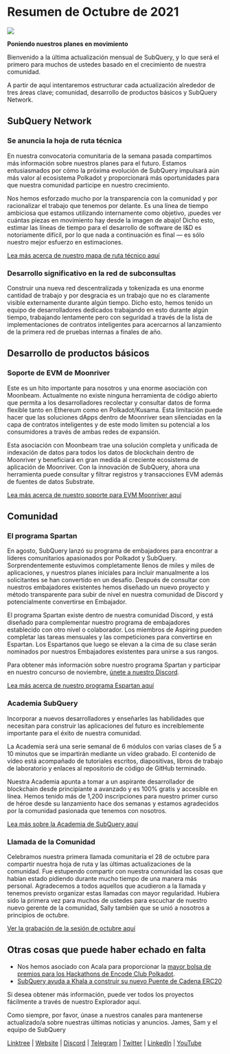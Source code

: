 # Resumen de Octubre de 2021

![](https://miro.medium.com/max/1400/1*Yf3LOc6onAZ-XRQLPyxAmQ.png)

**Poniendo nuestros planes en movimiento**

Bienvenido a la última actualización mensual de SubQuery, y lo que será el primero para muchos de ustedes basado en el crecimiento de nuestra comunidad.

A partir de aquí intentaremos estructurar cada actualización alrededor de tres áreas clave; comunidad, desarrollo de productos básicos y SubQuery Network.

## SubQuery Network

### Se anuncia la hoja de ruta técnica

En nuestra convocatoria comunitaria de la semana pasada compartimos más información sobre nuestros planes para el futuro. Estamos entusiasmados por cómo la próxima evolución de SubQuery impulsará aún más valor al ecosistema Polkadot y proporcionará más oportunidades para que nuestra comunidad participe en nuestro crecimiento.

Nos hemos esforzado mucho por la transparencia con la comunidad y por racionalizar el trabajo que tenemos por delante. Es una línea de tiempo ambiciosa que estamos utilizando internamente como objetivo, ¡puedes ver cuántas piezas en movimiento hay desde la imagen de abajo! Dicho esto, estimar las líneas de tiempo para el desarrollo de software de I&D es notoriamente difícil, por lo que nada a continuación es final — es sólo nuestro mejor esfuerzo en estimaciones.

[Lea más acerca de nuestro mapa de ruta técnico aquí](../blogs/20211029-roadmap-october.md)

### Desarrollo significativo en la red de subconsultas

Construir una nueva red descentralizada y tokenizada es una enorme cantidad de trabajo y por desgracia es un trabajo que no es claramente visible externamente durante algún tiempo. Dicho esto, hemos tenido un equipo de desarrolladores dedicados trabajando en esto durante algún tiempo, trabajando lentamente pero con seguridad a través de la lista de implementaciones de contratos inteligentes para acercarnos al lanzamiento de la primera red de pruebas internas a finales de año.

## Desarrollo de productos básicos

### Soporte de EVM de Moonriver

Este es un hito importante para nosotros y una enorme asociación con Moonbeam. Actualmente no existe ninguna herramienta de código abierto que permita a los desarrolladores recolectar y consultar datos de forma flexible tanto en Ethereum como en Polkadot/Kusama. Esta limitación puede hacer que las soluciones dApps dentro de Moonriver sean silenciadas en la capa de contratos inteligentes y de este modo limiten su potencial a los consumidores a través de ambas redes de expansión.

Esta asociación con Moonbeam trae una solución completa y unificada de indexación de datos para todos los datos de blockchain dentro de Moonriver y beneficiará en gran medida al creciente ecosistema de aplicación de Moonriver. Con la innovación de SubQuery, ahora una herramienta puede consultar y filtrar registros y transacciones EVM además de fuentes de datos Substrate.

[Lea más acerca de nuestro soporte para EVM Moonriver aquí](../customer_announcements/20211028-moonbeam-evm.md)

## Comunidad

### El programa Spartan

En agosto, SubQuery lanzó su programa de embajadores para encontrar a líderes comunitarios apasionados por Polkadot y SubQuery. Sorprendentemente estuvimos completamente llenos de miles y miles de aplicaciones, y nuestros planes iniciales para incluir manualmente a los solicitantes se han convertido en un desafío. Después de consultar con nuestros embajadores existentes hemos diseñado un nuevo proyecto y método transparente para subir de nivel en nuestra comunidad de Discord y potencialmente convertirse en Embajador.

El programa Spartan existe dentro de nuestra comunidad Discord, y está diseñado para complementar nuestro programa de embajadores establecido con otro nivel o colaborador. Los miembros de Aspiring pueden completar las tareas mensuales y las competiciones para convertirse en Espartan. Los Espartanos que luego se elevan a la cima de su clase serán nominados por nuestros Embajadores existentes para unirse a sus rangos.

Para obtener más información sobre nuestro programa Spartan y participar en nuestro concurso de noviembre, [únete a nuestro Discord](https://discord.com/invite/subquery).

[Lea más acerca de nuestro programa Espartan aquí](../blogs/20211101-spartan-programme.md)

### Academia SubQuery

Incorporar a nuevos desarrolladores y enseñarles las habilidades que necesitan para construir las aplicaciones del futuro es increíblemente importante para el éxito de nuestra comunidad.

La Academia será una serie semanal de 6 módulos con varias clases de 5 a 10 minutos que se impartirán mediante un vídeo grabado. El contenido de vídeo está acompañado de tutoriales escritos, diapositivas, libros de trabajo de laboratorio y enlaces al repositorio de código de GitHub terminado.

Nuestra Academia apunta a tomar a un aspirante desarrollador de blockchain desde principiante a avanzado y es 100% gratis y accesible en línea. Hemos tenido más de 1,200 inscripciones para nuestro primer curso de héroe desde su lanzamiento hace dos semanas y estamos agradecidos por la comunidad pasionada que tenemos con nosotros.

[Lea más sobre la Academia de SubQuery aquí](../blogs/20211018-subquery-launches-the-subquery-academy.md)

### Llamada de la Comunidad

Celebramos nuestra primera llamada comunitaria el 28 de octubre para compartir nuestra hoja de ruta y las últimas actualizaciones de la comunidad. Fue estupendo compartir con nuestra comunidad las cosas que habían estado pidiendo durante mucho tiempo de una manera más personal. Agradecemos a todos aquellos que acudieron a la llamada y tenemos previsto organizar estas llamadas con mayor regularidad. Hubiera sido la primera vez para muchos de ustedes para escuchar de nuestro nuevo gerente de la comunidad, Sally también que se unió a nosotros a principios de octubre.

[Ver la grabación de la sesión de octubre aquí](https://www.crowdcast.io/e/subquery-sessions-october)

## Otras cosas que puede haber echado en falta

- Nos hemos asociado con Acala para proporcionar la [mayor bolsa de premios para los Hackathons de Encode Club Polkadot](https://medium.com/encode-club/polkadot-hack-challenges-7cfeba1a4c0e).
- [SubQuery ayuda a Khala a construir su nuevo Puente de Cadena ERC20](../customer_announcements/20211021-khala.md)

Si desea obtener más información, puede ver todos los proyectos fácilmente a través de nuestro Explorador aquí.

Como siempre, por favor, únase a nuestros canales para mantenerse actualizado/a sobre nuestras últimas noticias y anuncios. James, Sam y el equipo de SubQuery

[Linktree](https://linktr.ee/subquerynetwork) | [Website](https://subquery.network/) | [Discord](https://discord.com/invite/78zg8aBSMG) | [Telegram](https://t.me/subquerynetwork) | [Twitter](https://twitter.com/subquerynetwork) | [LinkedIn](https://www.linkedin.com/company/subquery) | [YouTube](https://www.youtube.com/channel/UCi1a6NUUjegcLHDFLr7CqLw)

